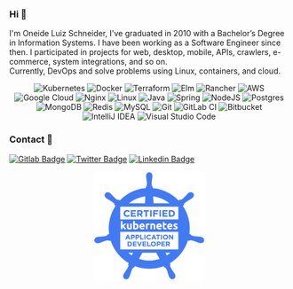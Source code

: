 ### Hi 👋

I'm Oneide Luiz Schneider, I've graduated in 2010 with a Bachelor’s Degree in Information Systems. 
I have been working as a Software Engineer since then. I participated in projects for web, desktop, mobile, APIs, crawlers, e-commerce, system integrations, and so on.
\
Currently, DevOps and solve problems using Linux, containers, and cloud. 

<p align="center">
<img alt="Kubernetes" src="https://img.shields.io/badge/kubernetes-%23326ce5.svg?style=for-the-badge&logo=kubernetes&logoColor=white"/>  
<img alt="Docker" src="https://img.shields.io/badge/docker-%230db7ed.svg?style=for-the-badge&logo=docker&logoColor=white"/>  
<img alt="Terraform" src="https://img.shields.io/badge/terraform-%235835CC.svg?style=for-the-badge&logo=terraform&logoColor=white"/>
<img alt="Elm" src="https://img.shields.io/badge/Elm-60B5CC?style=for-the-badge&logo=elm&logoColor=white"/>
<img alt="Rancher" src="https://img.shields.io/badge/rancher-%230075A8.svg?style=for-the-badge&logo=rancher&logoColor=white"/>
<img alt="AWS" src="https://img.shields.io/badge/AWS-%23FF9900.svg?style=for-the-badge&logo=amazon-aws&logoColor=white"/>
<img alt="Google Cloud" src="https://img.shields.io/badge/GoogleCloud-%234285F4.svg?style=for-the-badge&logo=google-cloud&logoColor=white"/>  
<img alt="Nginx" src="https://img.shields.io/badge/nginx-%23009639.svg?style=for-the-badge&logo=nginx&logoColor=white"/>
<img alt="Linux" src="https://img.shields.io/badge/Linux-FCC624?style=for-the-badge&logo=linux&logoColor=black">  

<img alt="Java" src="https://img.shields.io/badge/java-%23ED8B00.svg?style=for-the-badge&logo=java&logoColor=white"/>
<img alt="Spring" src="https://img.shields.io/badge/spring-%236DB33F.svg?style=for-the-badge&logo=spring&logoColor=white"/>  
<img alt="NodeJS" src="https://img.shields.io/badge/node.js-%2343853D.svg?style=for-the-badge&logo=node-dot-js&logoColor=white"/>
  
<img alt="Postgres" src ="https://img.shields.io/badge/postgres-%23316192.svg?style=for-the-badge&logo=postgresql&logoColor=white"/>  
<img alt="MongoDB" src ="https://img.shields.io/badge/MongoDB-%234ea94b.svg?style=for-the-badge&logo=mongodb&logoColor=white"/>
<img alt="Redis" src="https://img.shields.io/badge/redis-%23DD0031.svg?style=for-the-badge&logo=redis&logoColor=white"/>
<img alt="MySQL" src="https://img.shields.io/badge/mysql-%2300f.svg?style=for-the-badge&logo=mysql&logoColor=white"/>  
  
<img alt="Git" src="https://img.shields.io/badge/git-%23F05033.svg?style=for-the-badge&logo=git&logoColor=white"/>  
<img alt="GitLab CI" src="https://img.shields.io/badge/GitLabCI-%23181717.svg?style=for-the-badge&logo=gitlab&logoColor=white"/>
<img alt="Bitbucket" src="https://img.shields.io/badge/bitbucket-%230047B3.svg?style=for-the-badge&logo=bitbucket&logoColor=white"/>
  
<img alt="IntelliJ IDEA" src="https://img.shields.io/badge/IntelliJIDEA-000000.svg?style=for-the-badge&logo=intellij-idea&logoColor=white"/>
<img alt="Visual Studio Code" src="https://img.shields.io/badge/VisualStudioCode-0078d7.svg?style=for-the-badge&logo=visual-studio-code&logoColor=white"/>  
</p>

### Contact 💬

[![Gitlab Badge](https://img.shields.io/badge/-Gitlab-black?style=flat-square&labelColor=black&logo=gitlab&logoColor=white&link=https://gitlab.com/oneideluizschneider)](https://gitlab.com/oneideluizschneider)
[![Twitter Badge](https://img.shields.io/badge/-Twitter-1ca0f1?style=flat-square&labelColor=1ca0f1&logo=twitter&logoColor=white&link=https://twitter.com/oneideschneider)](https://twitter.com/oneideschneider)
[![Linkedin Badge](https://img.shields.io/badge/-LinkedIn-blue?style=flat-square&logo=Linkedin&logoColor=white&link=https://www.linkedin.com/in/oneideluizschneider)](https://www.linkedin.com/in/oneideluizschneider)


<p align="center">
<img src="https://raw.githubusercontent.com/OneideLuizSchneider/OneideLuizSchneider/master/assets/kubernetes-ckad-color.png" width="200">
</p>

<!--
**OneideLuizSchneider/OneideLuizSchneider** is a ✨ _special_ ✨ repository because its `README.md` (this file) appears on your GitHub profile.

Here are some ideas to get you started:

- 🔭 I’m currently working on ...
- 🌱 I’m currently learning ...
- 👯 I’m looking to collaborate on ...
- 🤔 I’m looking for help with ...
- 💬 Ask me about ...
- 📫 How to reach me: ...
- 😄 Pronouns: ...
- ⚡ Fun fact: ...
-->
